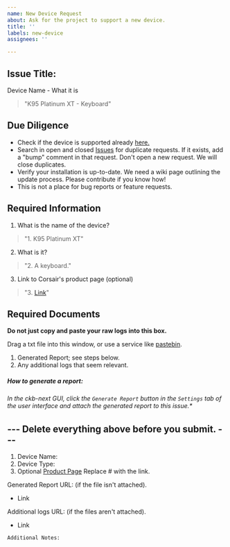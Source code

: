 ```yaml
---
name: New Device Request
about: Ask for the project to support a new device.
title: ''
labels: new-device
assignees: ''

---
```

## Issue Title:
Device Name - What it is 
> "K95 Platinum XT - Keyboard"

## Due Diligence
- Check if the device is supported already [here.](/Supported_Hardware.md)
- Search in open and closed [Issues](https://github.com/ckb-next/ckb-next/issues) for duplicate requests. If it exists, add a "bump" comment in that request. Don't open a new request. We will close duplicates.
- Verify your installation is up-to-date. We need a wiki page outlining the update process. Please contribute if you know how!
- This is not a place for bug reports or feature requests.

## Required Information

1. What is the name of the device? 
> "1. K95 Platinum XT"

2. What is it?
> "2. A keyboard."

3. Link to Corsair's product page (optional)
> "3. [Link](https://www.corsair.com/us/en/Categories/Products/Gaming-Keyboards/RGB-Mechanical-Gaming-Keyboards/K95-RGB-PLATINUM-XT-Mechanical-Gaming-Keyboard/p/CH-9127411-NA)"


## Required Documents
**Do not just copy and paste your raw logs into this box.**

Drag a txt file into this window, or use a service like [pastebin](https://pastebin.com/).

1. Generated Report; see steps below.
2. Any additional logs that seem relevant.
##### How to generate a report: 
###### In the ckb-next GUI, click the `Generate Report` button in the `Settings` tab of the user interface and attach the generated report to this issue.*

## --- Delete everything above before you submit. ---

1. Device Name:
2. Device Type:
3. Optional [Product Page](#) Replace # with the link.

Generated Report URL: (if the file isn't attached).
* Link

Additional logs URL: (if the files aren't attached).
* Link

```
Additional Notes:


```